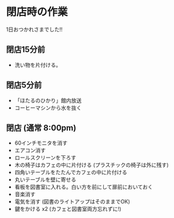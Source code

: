 # 閉店時の作業
1日おつかれさまでした!!

## 閉店15分前
* 洗い物を片付ける。

## 閉店5分前
* 「ほたるのひかり」館内放送
* コーヒーマシンから水を抜く

## 閉店 (通常 8:00pm)

* 60インチモニタを消す
* エアコン消す
* ロールスクリーンを下ろす
* 木の椅子はカフェの中に片付ける (プラスチックの椅子は外に残す)
* 四角いテーブルをたたんでカフェの中に片付ける
* 丸いテーブルを壁に寄せる
* 看板を図書室に入れる。白い方を前にして扉前においておく
* 音楽消す
* 電気を消す (図書のライトアップはそのままでOK)
* 鍵をかける x2 (カフェと図書室両方忘れずに!)


